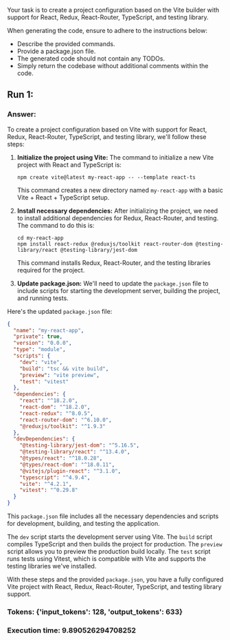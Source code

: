 Your task is to create a project configuration based on the Vite builder with support for React, Redux, React-Router, TypeScript, and testing library.

When generating the code, ensure to adhere to the instructions below:
- Describe the provided commands.
- Provide a package.json file.
- The generated code should not contain any TODOs.
- Simply return the codebase without additional comments within the code.

## Run 1:
### Answer:
To create a project configuration based on Vite with support for React, Redux, React-Router, TypeScript, and testing library, we'll follow these steps:

1. **Initialize the project using Vite:**
   The command to initialize a new Vite project with React and TypeScript is:
   ```
   npm create vite@latest my-react-app -- --template react-ts
   ```
   This command creates a new directory named `my-react-app` with a basic Vite + React + TypeScript setup.

2. **Install necessary dependencies:**
   After initializing the project, we need to install additional dependencies for Redux, React-Router, and testing. The command to do this is:
   ```
   cd my-react-app
   npm install react-redux @reduxjs/toolkit react-router-dom @testing-library/react @testing-library/jest-dom
   ```
   This command installs Redux, React-Router, and the testing libraries required for the project.

3. **Update package.json:**
   We'll need to update the `package.json` file to include scripts for starting the development server, building the project, and running tests.

Here's the updated `package.json` file:

```json
{
  "name": "my-react-app",
  "private": true,
  "version": "0.0.0",
  "type": "module",
  "scripts": {
    "dev": "vite",
    "build": "tsc && vite build",
    "preview": "vite preview",
    "test": "vitest"
  },
  "dependencies": {
    "react": "^18.2.0",
    "react-dom": "^18.2.0",
    "react-redux": "^8.0.5",
    "react-router-dom": "^6.10.0",
    "@reduxjs/toolkit": "^1.9.3"
  },
  "devDependencies": {
    "@testing-library/jest-dom": "^5.16.5",
    "@testing-library/react": "^13.4.0",
    "@types/react": "^18.0.28",
    "@types/react-dom": "^18.0.11",
    "@vitejs/plugin-react": "^3.1.0",
    "typescript": "^4.9.4",
    "vite": "^4.2.1",
    "vitest": "^0.29.8"
  }
}
```

This `package.json` file includes all the necessary dependencies and scripts for development, building, and testing the application.

The `dev` script starts the development server using Vite. The `build` script compiles TypeScript and then builds the project for production. The `preview` script allows you to preview the production build locally. The `test` script runs tests using Vitest, which is compatible with Vite and supports the testing libraries we've installed.

With these steps and the provided `package.json`, you have a fully configured Vite project with React, Redux, React-Router, TypeScript, and testing library support.

### Tokens: {'input_tokens': 128, 'output_tokens': 633}
### Execution time: 9.890526294708252
